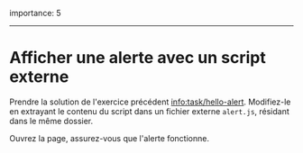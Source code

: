 importance: 5

---

# Afficher une alerte avec un script externe

Prendre la solution de l'exercice précédent <info:task/hello-alert>. Modifiez-le en extrayant le contenu du script dans un fichier externe `alert.js`, résidant dans le même dossier.

Ouvrez la page, assurez-vous que l'alerte fonctionne.
